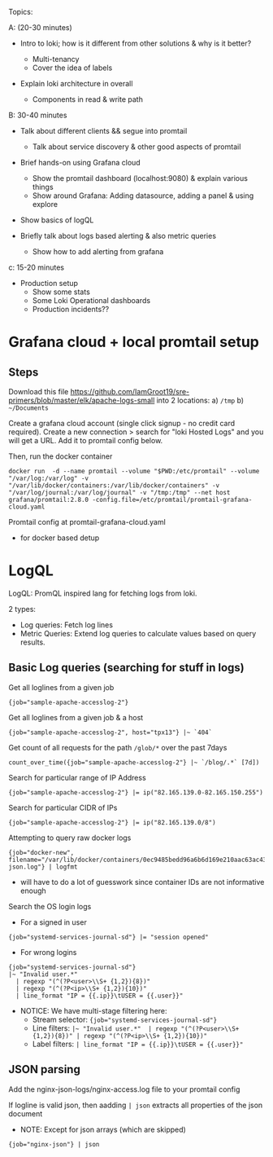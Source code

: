 Topics:

A: (20-30 minutes)
- Intro to loki; how is it different from other solutions & why is it better?
  - Multi-tenancy
  - Cover the idea of labels 

- Explain loki architecture in overall 
  - Components in read & write path
  
B: 30-40 minutes
- Talk about different clients && segue into promtail
  - Talk about service discovery & other good aspects of promtail

- Brief hands-on using Grafana cloud
  - Show the promtail dashboard (localhost:9080) & explain various things
  - Show around Grafana: Adding datasource, adding a panel & using explore

- Show basics of logQL  

- Briefly talk about logs based alerting & also metric queries
  - Show how to add alerting from grafana

c: 15-20 minutes
- Production setup
  - Show some stats
  - Some Loki Operational dashboards
  - Production incidents??


# Grafana cloud + local promtail setup


## Steps

Download this file https://github.com/IamGroot19/sre-primers/blob/master/elk/apache-logs-small  into 2 locations: a) `/tmp` b) `~/Documents` 

Create a grafana cloud account (single click signup - no credit card required). Create a new connection > search for "loki Hosted Logs" and you will get a URL. Add it to promtail config below.

Then, run the docker container

`docker run  -d --name promtail --volume "$PWD:/etc/promtail" --volume "/var/log:/var/log" -v "/var/lib/docker/containers:/var/lib/docker/containers" -v "/var/log/journal:/var/log/journal" -v "/tmp:/tmp" --net host  grafana/promtail:2.8.0 -config.file=/etc/promtail/promtail-grafana-cloud.yaml`

Promtail config at promtail-grafana-cloud.yaml
- for docker based detup



# LogQL

LogQL: PromQL inspired lang for fetching logs from loki.

2 types:
- Log queries: Fetch log lines
- Metric Queries: Extend log queries to calculate values based on query results.


## Basic Log queries (searching for stuff in logs)

Get all loglines from a given job
```
{job="sample-apache-accesslog-2"}
```


Get all loglines from a given job & a host
```
{job="sample-apache-accesslog-2", host="tpx13"} |~ `404`
```


Get count of all requests  for the path `/glob/*` over the past 7days
```
count_over_time({job="sample-apache-accesslog-2"} |~ `/blog/.*` [7d])
```


Search for particular range of IP Address
```
{job="sample-apache-accesslog-2"} |= ip("82.165.139.0-82.165.150.255")
```


Search for particular CIDR of IPs
``` 
{job="sample-apache-accesslog-2"} |= ip("82.165.139.0/8")
```


Attempting to query raw docker logs
```
{job="docker-new", filename="/var/lib/docker/containers/0ec9485bedd96a6b6d169e210aac63ac4364e0c9adff392513842ded491faf97/0ec9485bedd96a6b6d169e210aac63ac4364e0c9adff392513842ded491faf97-json.log"} | logfmt
```
- will have to do a lot of guesswork since container IDs are not informative enough

Search the OS login logs
- For a signed in user
```
{job="systemd-services-journal-sd"} |= "session opened"
```
- For wrong logins
```
{job="systemd-services-journal-sd"}
|~ "Invalid user.*"
  | regexp "(^(?P<user>\\S+ {1,2}){8})"
  | regexp "(^(?P<ip>\\S+ {1,2}){10})"
  | line_format "IP = {{.ip}}\tUSER = {{.user}}"
```
- NOTICE: We have multi-stage filtering here:
  - Stream selector: `{job="systemd-services-journal-sd"}`
  - Line filters: `|~ "Invalid user.*"  | regexp "(^(?P<user>\\S+ {1,2}){8})" | regexp "(^(?P<ip>\\S+ {1,2}){10})"`
  - Label filters: `| line_format "IP = {{.ip}}\tUSER = {{.user}}"`


## JSON parsing

Add the nginx-json-logs/nginx-access.log file to your promtail config

If logline is valid json, then aadding `| json` extracts all properties of the json document
- NOTE: Except for json arrays (which are skipped)

```
{job="nginx-json"} | json
```















